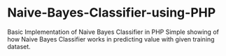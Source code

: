 # Naive-Bayes-Classifier-using-PHP
Basic Implementation of Naive Bayes Classifier in PHP
Simple showing of how Naive Bayes Classifier works in predicting value with given training dataset.